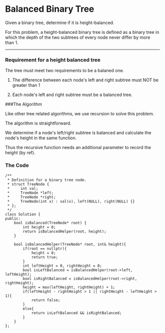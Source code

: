 # Balanced Binary Tree

Given a binary tree, determine if it is height-balanced.

For this problem, a height-balanced binary tree is defined as a binary tree in which the depth of the two subtrees of every node never differ by more than 1.




---

### Requirement for a height balanced tree

The tree must meet two requirements to be a balaned one.

1. The difference between each node's left and right subtree must NOT be greater than 1

2. Each node's left and right subtree must be a balanced tree.  




###The Algorithm

Like other tree related algorithms, we use recursion to solve this problem. 

The algorithm is straightforward. 

We determine if a node's left/right subtree is balanced and calculate the node's height in the same function.

Thus the recursive function needs an additional parameter to record the height (by ref).

### The Code

```
/**
 * Definition for a binary tree node.
 * struct TreeNode {
 *     int val;
 *     TreeNode *left;
 *     TreeNode *right;
 *     TreeNode(int x) : val(x), left(NULL), right(NULL) {}
 * };
 */
class Solution {
public:
    bool isBalanced(TreeNode* root) {
        int height = 0;
        return isBalancedHelper(root, height);
    }
    
    bool isBalancedHelper(TreeNode* root, int& height){
        if(root == nullptr){
            height = 0;
            return true;
        }
        int leftHeight = 0, rightHeight = 0;
        bool isLeftBalanced = isBalancedHelper(root->left, leftHeight);
        bool isRightBalanced = isBalancedHelper(root->right, rightHeight);
        height = max(leftHeight, rightHeight) + 1;
        if(leftHeight - rightHeight > 1 || rightHeight - leftHeight > 1){
            return false;
        }
        else{
            return isLeftBalanced && isRightBalanced;
        }
    }
};
```

